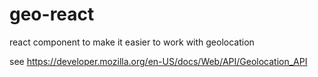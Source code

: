 # geo-react
react component to make it easier to work with geolocation

see https://developer.mozilla.org/en-US/docs/Web/API/Geolocation_API
